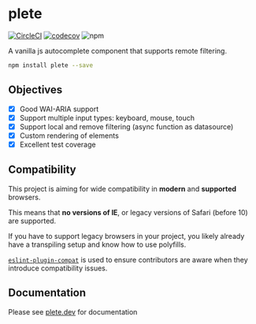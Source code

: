 # plete

[![CircleCI](https://circleci.com/gh/mroderick/plete.svg?style=svg)](https://circleci.com/gh/mroderick/plete) [![codecov](https://codecov.io/gh/mroderick/plete/branch/master/graph/badge.svg?token=NrW3z56wP9)](https://codecov.io/gh/mroderick/plete) ![npm](https://img.shields.io/npm/v/plete)

A vanilla js autocomplete component that supports remote filtering.

```sh
npm install plete --save
```

## Objectives

- [x] Good WAI-ARIA support
- [x] Support multiple input types: keyboard, mouse, touch
- [x] Support local and remove filtering (async function as datasource)
- [x] Custom rendering of elements
- [x] Excellent test coverage

## Compatibility

This project is aiming for wide compatibility in **modern** and **supported** browsers.

This means that **no versions of IE**, or legacy versions of Safari (before 10) are supported.

If you have to support legacy browsers in your project, you likely already have a transpiling setup and know how to use polyfills.

[`eslint-plugin-compat`][compat] is used to ensure contributors are aware when they introduce compatibility issues.

[compat]: https://github.com/amilajack/eslint-plugin-compat

## Documentation

Please see [plete.dev](https://plete.dev) for documentation

